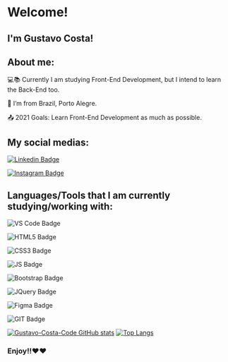 # Welcome!

 

## I'm Gustavo Costa!

## About me:

:computer::books: Currently I am studying Front-End Development, but I intend to learn the Back-End too.

:house_with_garden: I’m from Brazil, Porto Alegre.

:outbox_tray: 2021 Goals: Learn Front-End Development as much as possible.

## My social medias:

[![Linkedin Badge](https://img.shields.io/badge/LinkedIn-0077B5?style=for-the-badge&logo=linkedin&logoColor=white&link=https://www.linkedin.com/in/gustavo-costa-da-silva-3a3a68212/)](https://www.linkedin.com/in/gustavo-costa-da-silva-3a3a68212/)

[![Instagram Badge](https://img.shields.io/badge/Instagram-E4405F?style=for-the-badge&logo=instagram&logoColor=white&link=https://www.instagram.com/_gustavo.costaa_/)](https://www.instagram.com/_gustavo.costaa_/)

## Languages/Tools that I am currently studying/working with:

![VS Code Badge](https://img.shields.io/badge/Visual_Studio_Code-0078D4?style=for-the-badge&logo=visual%20studio%20code&logoColor=white)

![HTML5 Badge](https://img.shields.io/badge/HTML5-E34F26?style=for-the-badge&logo=html5&logoColor=white)

![CSS3 Badge](https://img.shields.io/badge/CSS3-1572B6?style=for-the-badge&logo=css3&logoColor=white)

![JS Badge](https://img.shields.io/badge/JavaScript-323330?style=for-the-badge&logo=javascript&logoColor=F7DF1E)

![Bootstrap Badge](https://img.shields.io/badge/Bootstrap-563D7C?style=for-the-badge&logo=bootstrap&logoColor=white)

![JQuery Badge](https://img.shields.io/badge/jQuery-0769AD?style=for-the-badge&logo=jquery&logoColor=white)

![Figma Badge](https://img.shields.io/badge/Figma-F24E1E?style=for-the-badge&logo=figma&logoColor=white)

![GIT Badge](https://img.shields.io/badge/Git-F05032?style=for-the-badge&logo=git&logoColor=white)

[![Gustavo-Costa-Code GitHub stats](https://github-readme-stats.vercel.app/api?username=Gustavo-Costa-Code&theme=merko)](https://github.com/Gustavo-Costa-Code/github-readme-stats)
[![Top Langs](https://github-readme-stats.vercel.app/api/top-langs/?username=Gustavo-Costa-Code&theme=merko)](https://github.com/Gustavo-Costa-Code/github-readme-stats)

### Enjoy!!:heart::heart:
